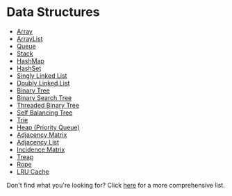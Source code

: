# Data Structures

- [Array]()
- [ArrayList]()
- [Queue]()
- [Stack]()
- [HashMap]()
- [HashSet]()
- [Singly Linked List]()
- [Doubly Linked List]()
- [Binary Tree]()
- [Binary Search Tree]()
- [Threaded Binary Tree]()
- [Self Balancing Tree]()
- [Trie]()
- [Heap (Priority Queue)]()
- [Adjacency Matrix]()
- [Adjacency List]()
- [Incidence Matrix]()
- [Treap]()
- [Rope]()
- [LRU Cache]()

Don't find what you're looking for? Click [here]() for a more comprehensive list.

